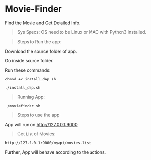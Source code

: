 # Movie-Finder
Find the Movie and Get Detailed Info.

> Sys Specs: OS need to be Linux or MAC with Python3 installed.

> Steps to Run the app:

  Download the source folder of app.
  
  Go inside source folder.
  
  Run these commands:
  
    chmod +x install_dep.sh
    
    ./install_dep.sh
  
  > Running App:
  
    ./moviefinder.sh
 
> Steps to use the app:

  App will run on http://127.0.0.1:9000
  
  > Get List of Movies:
  
    http://127.0.0.1:9000/myapi/movies-list
  
  Further, App will behave according to the actions.
